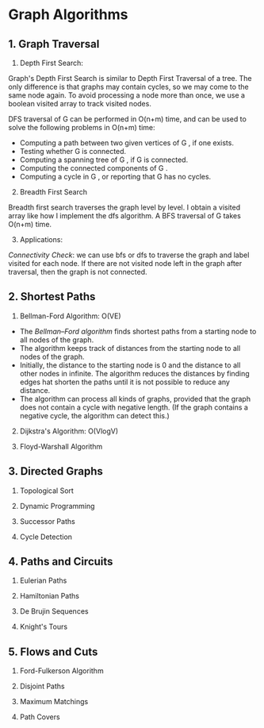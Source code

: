 # Graph Algorithms

## 1. Graph Traversal

1. Depth First Search:

Graph's Depth First Search is similar to Depth First Traversal of a tree. 
The only difference is that graphs may contain cycles, so we may come to the same node again. 
To avoid processing a node more than once, we use a boolean visited array to track visited nodes.

DFS traversal of G can be performed in O(n+m) time, and can be used to solve
the following problems in O(n+m) time:
* Computing a path between two given vertices of G , if one exists.
* Testing whether G is connected.
* Computing a spanning tree of G , if G is connected.
* Computing the connected components of G .
* Computing a cycle in G , or reporting that G has no cycles.
 
2. Breadth First Search

Breadth first search traverses the graph level by level.
I obtain a visited array like how I implement the dfs algorithm.
A BFS traversal of G takes O(n+m) time.

3. Applications:

*Connectivity Check*: we can use bfs or dfs to traverse the graph and label visited for each node. If there are not visited node left in the graph after traversal, then the graph is not connected.

## 2. Shortest Paths

1. Bellman-Ford Algorithm: O(VE)

* The *Bellman–Ford algorithm* finds shortest paths from a starting node to all nodes of the graph. 
* The algorithm keeps track of distances from the starting node to all nodes of the graph. 
* Initially, the distance to the starting node is 0 and the distance to all other nodes in infinite. The algorithm reduces the distances by finding edges hat shorten the paths until it is not possible to reduce any distance.
* The algorithm can process all kinds of graphs, provided that
the graph does not contain a cycle with negative length. 
(If the graph contains a negative cycle, the algorithm can detect this.)

2. Dijkstra's Algorithm: O(VlogV)


3. Floyd-Warshall Algorithm

## 3. Directed Graphs

1. Topological Sort

2. Dynamic Programming

3. Successor Paths

4. Cycle Detection

## 4. Paths and Circuits

1. Eulerian Paths

2. Hamiltonian Paths

3. De Brujin Sequences

4. Knight's Tours

## 5. Flows and Cuts

1. Ford-Fulkerson Algorithm

2. Disjoint Paths

3. Maximum Matchings

4. Path Covers
